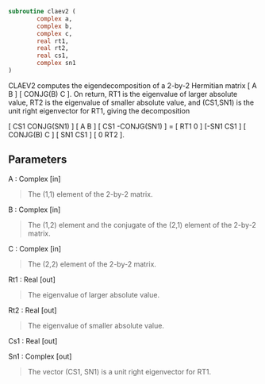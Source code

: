 ```fortran
subroutine claev2 (
		complex a,
		complex b,
		complex c,
		real rt1,
		real rt2,
		real cs1,
		complex sn1
)
```

 CLAEV2 computes the eigendecomposition of a 2-by-2 Hermitian matrix
    [  A         B  ]
    [  CONJG(B)  C  ].
 On return, RT1 is the eigenvalue of larger absolute value, RT2 is the
 eigenvalue of smaller absolute value, and (CS1,SN1) is the unit right
 eigenvector for RT1, giving the decomposition

 [ CS1  CONJG(SN1) ] [    A     B ] [ CS1 -CONJG(SN1) ] = [ RT1  0  ]
 [-SN1     CS1     ] [ CONJG(B) C ] [ SN1     CS1     ]   [  0  RT2 ].

## Parameters
A : Complex [in]
> The (1,1) element of the 2-by-2 matrix.

B : Complex [in]
> The (1,2) element and the conjugate of the (2,1) element of
> the 2-by-2 matrix.

C : Complex [in]
> The (2,2) element of the 2-by-2 matrix.

Rt1 : Real [out]
> The eigenvalue of larger absolute value.

Rt2 : Real [out]
> The eigenvalue of smaller absolute value.

Cs1 : Real [out]

Sn1 : Complex [out]
> The vector (CS1, SN1) is a unit right eigenvector for RT1.

